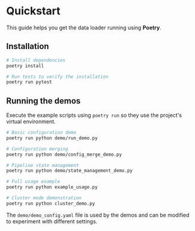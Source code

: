 # Quickstart

This guide helps you get the data loader running using **Poetry**.

## Installation

```bash
# Install dependencies
poetry install

# Run tests to verify the installation
poetry run pytest
```

## Running the demos

Execute the example scripts using `poetry run` so they use the
project's virtual environment.

```bash
# Basic configuration demo
poetry run python demo/run_demo.py

# Configuration merging
poetry run python demo/config_merge_demo.py

# Pipeline state management
poetry run python demo/state_management_demo.py

# Full usage example
poetry run python example_usage.py

# Cluster mode demonstration
poetry run python cluster_demo.py
```

The `demo/demo_config.yaml` file is used by the demos and can be modified to
experiment with different settings.
